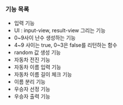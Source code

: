 ### 기능 목록

- 입력 기능
- UI : input-view, result-view 그리는 기능
- 0~9사이 난수 생성하는 기능
- 4~9 사이는 true, 0~3은 false를 리턴하는 함수
- random 값 생성 기능
- 자동차 전진 기능
- 자동차 이름 입력 기능
- 자동차 이름 길이 체크 기능
- 이름 분리 기능
- 우승자 선정 기능
- 우승자 출력 기능